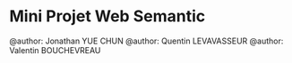 # Mini Projet Web Semantic

@author: Jonathan YUE CHUN
@author: Quentin LEVAVASSEUR
@author: Valentin BOUCHEVREAU
